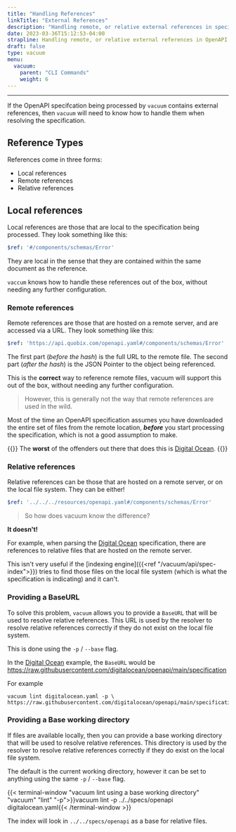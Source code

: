 ```yaml
---
title: "Handling References"
linkTitle: "External References"
description: "Handling remote, or relative external references in specifications"
date: 2023-03-36T15:12:53-04:00
strapline: Handling remote, or relative external references in OpenAPI specifications
draft: false
type: vacuum
menu:
  vacuum:
    parent: "CLI Commands"
    weight: 6
---
```


---

If the OpenAPI specifcation being processed by `vacuum` contains external references, then `vacuum` will need to know
how to handle them when resolving the specification.

## Reference Types

References come in three forms:
- Local references
- Remote references
- Relative references

## Local references

Local references are those that are local to the specification being processed. They look something like this:

```yaml
$ref: '#/components/schemas/Error'
```

They are local in the sense that they are contained within the same document as the reference.

`vaccum` knows how to handle these references out of the box, without needing any further configuration.

### Remote references

Remote references are those that are hosted on a remote server, and are accessed via a URL. They look something like this:

```yaml
$ref: 'https://api.quobix.com/openapi.yaml#/components/schemas/Error'
```

The first part (_before the hash_) is the full URL to the remote file. The second part (_after the hash_) is the JSON Pointer
to the object being referenced.

This is the **correct** way to reference remote files, vacuum will support this out of the box, without needing any
further configuration.

> However, this is generally not the way that remote references are used in the wild.

Most of the time an OpenAPI specification assumes you have downloaded the entire set of files from the remote location,
**_before_** you start processing the specification, which is not a good assumption to make.

{{<error-box>}}
The **worst** of the offenders out there that does this 
is [Digital Ocean](https://raw.githubusercontent.com/digitalocean/openapi/main/specification/DigitalOcean-public.v2.yaml).
{{</error-box>}}

### Relative references

Relative references can be those that are hosted on a remote server, or on the local file system. They can be either!

```yaml
$ref: '../../../resources/openapi.yaml#/components/schemas/Error'
```

> So how does vacuum know the difference?

**It doesn't!**

For example, when parsing the [Digital Ocean](https://raw.githubusercontent.com/digitalocean/openapi/main/specification/DigitalOcean-public.v2.yaml)
specification, there are references to relative files that are hosted on the remote server. 

This isn't very useful if the [indexing engine]({{<ref "/vacuum/api/spec-index">}}) tries to find those files 
on the local file system (which is what the specification is indicating) and it can't.

### Providing a BaseURL

To solve this problem, `vacuum` allows you to provide a `BaseURL` that will be used to resolve relative references. 
This URL is used by the resolver to resolve relative references correctly if they do not exist on the local file system.

This is done using the `-p` / `--base` flag.

In the [Digital Ocean](https://raw.githubusercontent.com/digitalocean/openapi/main/specification/DigitalOcean-public.v2.yaml)
example, the `BaseURL` would be https://raw.githubusercontent.com/digitalocean/openapi/main/specification 

For example

```
vacuum lint digitalocean.yaml -p \
https://raw.githubusercontent.com/digitalocean/openapi/main/specification
```

### Providing a Base working directory

If files are available locally, then you can provide a base working directory that will be used to resolve relative
references. This directory is used by the resolver to resolve relative references correctly if they do exist on the local
file system.

The default is the current working directory, however it can be set to anything using the same `-p` / `--base` flag.


{{< terminal-window
"vacuum lint using a base working directory"
"vacuum"
"lint" "-p">}}vacuum lint -p ../../specs/openapi digitalocean.yaml{{< /terminal-window >}}

The index will look in `../../specs/openapi` as a base for relative files.